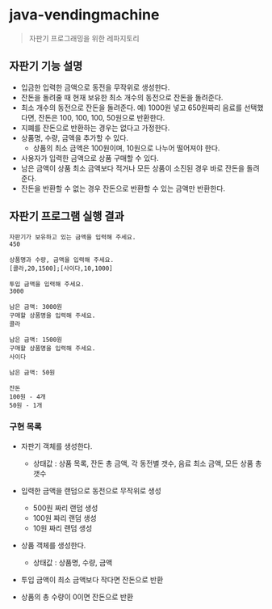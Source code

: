 # java-vendingmachine
> 자판기 프로그래밍을 위한 레파지토리

## 자판기 기능 설명
* 입금한 입력한 금액으로 동전을 무작위로 생성한다. 
* 잔돈을 돌려줄 때 현재 보유한 최소 개수의 동전으로 잔돈을 돌려준다.
*  최소 개수의 동전으로 잔돈을 돌려준다. 예) 1000원 넣고 650원짜리 음료를 선택했다면, 잔돈은 100, 100, 100, 50원으로 반환한다.
*  지폐를 잔돈으로 반환하는 경우는 없다고 가정한다.
* 상품명, 수량, 금액을 추가할 수 있다.
    * 상품의 최소 금액은 100원이며, 10원으로 나누어 떨어져야 한다.
* 사용자가 입력한 금액으로 상품 구매할 수 있다.
* 남은 금액이 상품 최소 금액보다 적거나 모든 상품이 소진된 경우 바로 잔돈을 돌려준다.
* 잔돈을 반환할 수 없는 경우 잔돈으로 반환할 수 있는 금액만 반환한다.

## 자판기 프로그램 실행 결과
```
자판기가 보유하고 있는 금액을 입력해 주세요.
450

상품명과 수량, 금액을 입력해 주세요.
[콜라,20,1500];[사이다,10,1000]

투입 금액을 입력해 주세요.
3000

남은 금액: 3000원
구매할 상품명을 입력해 주세요.
콜라

남은 금액: 1500원
구매할 상품명을 입력해 주세요.
사이다

남은 금액: 50원

잔돈
100원 - 4개
50원 - 1개
```

### 구현 목록
* 자판기 객체를 생성한다.
  * 상태값 : 상품 목록, 잔돈 총 금액, 각 동전별 갯수, 음료 최소 금액, 모든 상품 총 갯수
  
* 입력한 금액을 랜덤으로 동전으로 무작위로 생성
  * 500원 짜리 랜덤 생성
  * 100원 짜리 랜덤 생성
  * 10원 짜리 랜덤 생성
  
* 상품 객체를 생성한다.
  * 상태값 : 상품명, 수량, 금액
  
* 투입 금액이 최소 금액보다 작다면 잔돈으로 반환

* 상품의 총 수량이 0이면 잔돈으로 반환
